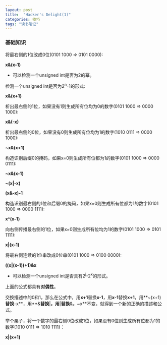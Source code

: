 ```yaml
---
layout: post
title:  "Hacker's Delight(1)"
categories: 技巧
tags: "读书笔记" 
---
```


### 基础知识 ###

将最右侧的1位改成0位(0101 1000 => 0101 0000):

**x&(x-1)**

- 可以检测一个unsigned int是否为2的幂。

检测一个unsigned int是否为2<sup>n</sup>-1的形式:

**x&(x+1)**


析出最右侧的1位，如果没有1则生成所有位均为0的数字(0101 1000 => 0000 1000):

**x&(-x)**


析出最右侧的0位，如果没有0则生成所有位均为1的数字(1010 0111 => 0000 1000):

**~x&(x+1)**

构造识别后缀0的掩码，如果x=0则生成所有位都为1的数字(0101 1000 => 0000 0111):
 
**~x&(x-1)**

**~(x\|-x)**

**(x&-x)-1**

构造识别最右侧的1位和后缀0的掩码，如果x=0则生成所有位都为1的数字(0101 1000 => 0000 1111):

**x^(x-1)**


向右侧传播最右侧的1位，如果x=0则生成所有位均为1的数字(0101 1000 => 0101 1111):

**x\|(x-1)**

将最右侧连续的1位串改成0位串(0101 1000 => 0100 0000):

**((x\|(x-1))+1)&x**

- 可以检测一个unsigned int是否具有2<sup>j</sup>-2<sup>k</sup>的形式。

上面的公式都具有**对偶性**。

交换描述中的0和1，那么在公式中，用**x+1**替换**x-1**，用**x-1**替换**x+1**，用**~(x+1)**替换**-x**，用**&**替换**\|**，用**\|**替换**&**，**~x**不变，就得到一个新的正确的描述和公式。

举个栗子，将一个数字的最右侧0位改成1位，如果没有0位则生成所有位都为1的数字(1010 0111 => 1010 1111)：

**x\|(x+1)**
